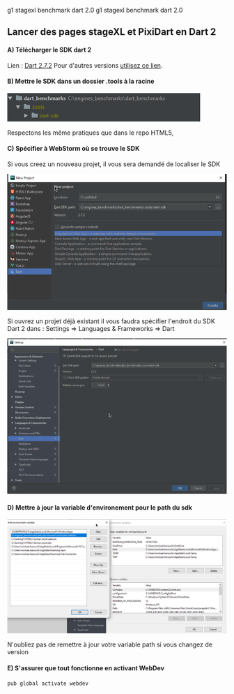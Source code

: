 g1 stagexl benchmark dart 2.0
g1 stagexl benchmark dart 2.0
## Lancer des pages stageXL et PixiDart en Dart 2

#### A) Télécharger le SDK dart 2
Lien : [Dart 2.7.2](https://storage.googleapis.com/dart-archive/channels/stable/release/2.7.2/sdk/dartsdk-windows-ia32-release.zip)
Pour d'autres versions [utilisez ce lien]([https://dart.dev/tools/sdk/archive](https://dart.dev/tools/sdk/archive)).

#### B) Mettre le SDK dans un dossier .tools à la racine

![Sdk location](doc/sdk_location_tip.png)

Respectons les même pratiques que dans le repo HTML5,

#### C) Spécifier à WebStorm où se trouve le SDK

Si vous creez un nouveau projet, il vous sera demandé de localiser le SDK

![Sdk for new project](doc/set_sdk_location_new_project.png)

Si ouvrez un projet déjà existant il vous faudra  spécifier l'endroit du SDK Dart 2 dans :
Settings => Languages & Frameworks => Dart

![Sdk from settings](doc/set_sdk_from_settings.png)

#### D) Mettre à jour la variable d'environement pour le path du sdk

![Edit environment variable](doc/edit_environment_variable.png)

N'oubliez pas de remettre à jour votre variable path si vous changez de version 

#### E) S'assurer que tout fonctionne en activant WebDev 

```
pub global activate webdev
